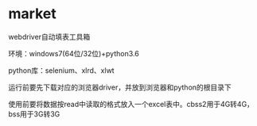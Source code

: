 ﻿# market
webdriver自动填表工具箱

环境：windows7(64位/32位)+python3.6

python库：selenium、xlrd、xlwt

运行前要先下载对应的浏览器driver，并放到浏览器和python的根目录下

使用前要将数据按read中读取的格式放入一个excel表中。cbss2用于4G转4G，bss用于3G转3G